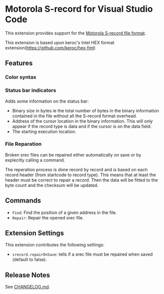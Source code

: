 # Motorola S-record for Visual Studio Code

This extension provides support for the [Motorola S-record file format](https://en.wikipedia.org/wiki/SREC_(file_format)).

This extension is based upon keroc's Intel HEX format extension(https://github.com/keroc/hex-fmt)

## Features

### Color syntax

### Status bar indicators

Adds some information on the status bar:
* Binary size in bytes ie the total number of bytes in the binary information contained in the file without all the S-record format overhead.
* Address of the cursor location in the binary information. This will only appear if the record type is data and if the cursor is on the data field.
* The starting execution location.

### File Reparation

Broken srec files can be repaired either automatically on save or by explecitly calling a command.

The reperation process is done record by record and is based on each record header (from startcode to record type).
This means that at least the header must be correct to repair a record. Then the data will be fitted to the byte count and the checksum will be updated.

## Commands

* `Find`: Find the position of a given address in the file.
* `Repair`: Repair the opened srec file.

## Extension Settings

This extension contributes the following settings:

* `srecord.repairOnSave`: tells if a srec file must be repaired when saved (default to false).

## Release Notes

See [CHANGELOG.md](CHANGELOG.md).